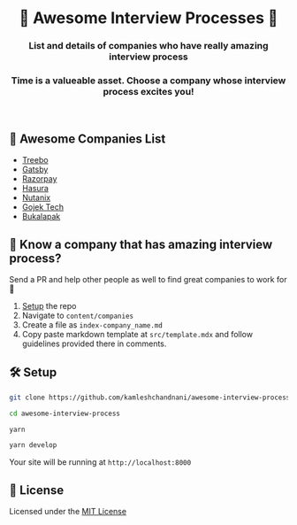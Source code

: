 <h1 align="center">
  🤩 Awesome Interview Processes 🤩
</h1>
<h3 align="center">List and details of companies who have really amazing interview process</h3>
<h3 align="center">Time is a valueable asset. Choose a company whose interview process excites you!</h3>
<br/>

## 🤩 Awesome Companies List

- [Treebo](content/companies/01-treebo.md)
- [Gatsby](content/companies/02-gatsby.md)
- [Razorpay](content/companies/03-razorpay.md)
- [Hasura](content/companies/04-hasura.md)
- [Nutanix](content/companies/05-nutanix.md)
- [Gojek Tech](content/companies/06-gojek-tech.md)
- [Bukalapak](content/companies/07-bukalapak.md)

## 🤔 Know a company that has amazing interview process?

Send a PR and help other people as well to find great companies to work for 💪

1. [Setup](#setup) the repo
2. Navigate to `content/companies`
3. Create a file as `index-company_name.md`
4. Copy paste markdown template at `src/template.mdx` and follow guidelines provided there in comments.

## 🛠 Setup

```bash
git clone https://github.com/kamleshchandnani/awesome-interview-process.git

cd awesome-interview-process

yarn

yarn develop
```

Your site will be running at `http://localhost:8000`

## 📝 License

Licensed under the [MIT License](LICENSE.md)
